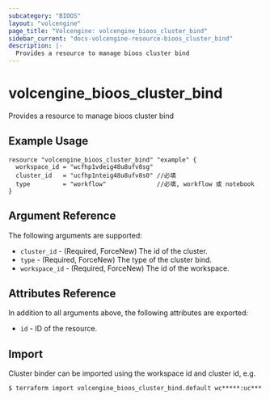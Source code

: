 ```yaml
---
subcategory: "BIOOS"
layout: "volcengine"
page_title: "Volcengine: volcengine_bioos_cluster_bind"
sidebar_current: "docs-volcengine-resource-bioos_cluster_bind"
description: |-
  Provides a resource to manage bioos cluster bind
---
```

# volcengine_bioos_cluster_bind
Provides a resource to manage bioos cluster bind
## Example Usage
```hcl
resource "volcengine_bioos_cluster_bind" "example" {
  workspace_id = "wcfhp1vdeig48u8ufv8sg"
  cluster_id   = "ucfhp1nteig48u8ufv8s0" //必填
  type         = "workflow"              //必填, workflow 或 notebook
}
```
## Argument Reference
The following arguments are supported:
* `cluster_id` - (Required, ForceNew) The id of the cluster.
* `type` - (Required, ForceNew) The type of the cluster bind.
* `workspace_id` - (Required, ForceNew) The id of the workspace.

## Attributes Reference
In addition to all arguments above, the following attributes are exported:
* `id` - ID of the resource.



## Import
Cluster binder can be imported using the workspace id and cluster id, e.g.
```
$ terraform import volcengine_bioos_cluster_bind.default wc*****:uc***
```

